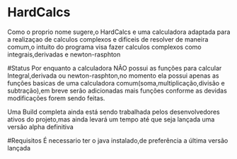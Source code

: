 # HardCalcs
Como o proprio nome sugere,o HardCalcs e uma calculadora adaptada para a realizaçao de calculos complexos e dificeis de resolver de maneira comum,o intuito do programa visa fazer calculos complexos como integrais,derivadas e newton-rasphton

#Status
Por enquanto a calculadora NÃO possui as funções para calcular Integral,derivada ou newton-rasphton,no momento ela possui apenas as funções basicas de uma calculadora comum(soma,multiplicação,divisão e subtração),em breve serão adicionadas mais funções conforme as devidas modificações forem sendo feitas.

Uma Build completa ainda está sendo trabalhada pelos desenvolvedores ativos do projeto,mas ainda levará um tempo até que seja lançada uma versão alpha definitiva

#Requisitos
É necessario ter o java instalado,de preferência a última versão lançada
